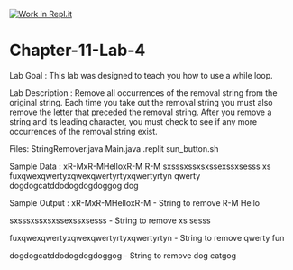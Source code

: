 [![Work in Repl.it](https://classroom.github.com/assets/work-in-replit-14baed9a392b3a25080506f3b7b6d57f295ec2978f6f33ec97e36a161684cbe9.svg)](https://classroom.github.com/online_ide?assignment_repo_id=6371097&assignment_repo_type=AssignmentRepo)
# Chapter-11-Lab-4
Lab Goal :   This lab was designed to teach you how to use a while loop.  

Lab Description :   Remove all occurrences of the removal string from the original string.   Each time you take out the removal string you must also remove the letter that preceded the removal string.   After you remove a string and its leading character, you must check to see if any more occurrences of the removal string exist.

Files:  StringRemover.java
        Main.java
        .replit
        sun_button.sh

Sample Data : 
xR-MxR-MHelloxR-M    R-M 
sxsssxssxsxssexssxsesss   xs
fuxqwexqwertyxqwexqwertyrtyxqwertyrtyn   qwerty
dogdogcatddodogdogdoggog     dog


	
Sample Output : 
xR-MxR-MHelloxR-M - String to remove R-M
Hello


sxsssxssxsxssexssxsesss - String to remove xs
sesss


fuxqwexqwertyxqwexqwertyrtyxqwertyrtyn - String to remove qwerty
fun


dogdogcatddodogdogdoggog  -  String to remove dog
catgog

